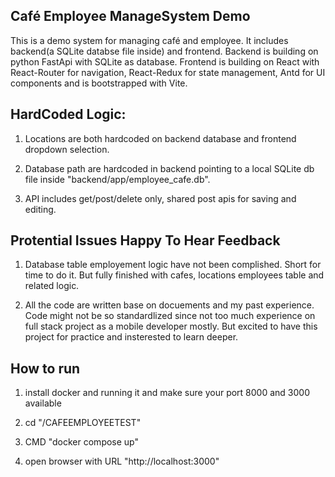 ## Café Employee ManageSystem Demo

This is a demo system for managing café and employee. It includes backend(a SQLite databse file inside) and frontend. Backend is building on python FastApi with SQLite as database. Frontend is building on React with React-Router for navigation, React-Redux for state management, Antd for UI components and is bootstrapped with Vite.


## HardCoded Logic:

1. Locations are both hardcoded on backend database and frontend dropdown selection.

2. Database path are hardcoded in backend pointing to a local SQLite db file inside "backend/app/employee_cafe.db".

3. API includes get/post/delete only, shared post apis for saving and editing.


## Protential Issues Happy To Hear Feedback

1. Database table employement logic have not been complished. Short for time to do it. But fully finished with cafes, locations employees table and related logic.

2. All the code are written base on docuements and my past experience. Code might not be so standardlized since not too much experience on full stack project as a mobile developer mostly. But excited to have this project for practice and insterested to learn deeper.


## How to run

1. install docker and running it and make sure your port 8000 and 3000 available

2. cd "/CAFEEMPLOYEETEST"

3. CMD "docker compose up"

4. open browser with URL "http://localhost:3000"
